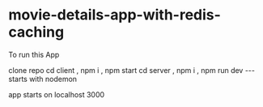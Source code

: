 # movie-details-app-with-redis-caching


To run this App

clone repo 
cd client , npm i , npm start
cd server , npm i , npm run dev --- starts with nodemon

app starts on localhost 3000


